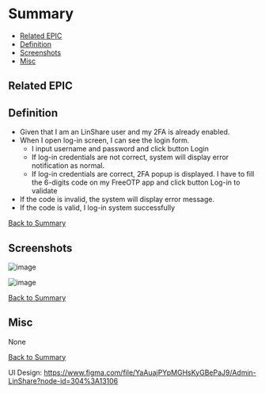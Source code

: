 # Summary

* [Related EPIC](#related-epic)
* [Definition](#definition)
* [Screenshots](#screenshots)
* [Misc](#misc)

## Related EPIC


## Definition

- Given that I am an LinShare user and my 2FA is already enabled.
- When I open log-in screen, I can see the login form. 
   - I input username and password and click button Login
   - If log-in credentials are not correct, system will display error notification as normal. 
   - If log-in credentials are correct, 2FA popup is displayed. I have to fill the 6-digits code on my FreeOTP app and click button Log-in to validate 
- If the code is invalid, the system will display error message. 
- If the code is valid, I log-in system successfully

[Back to Summary](#summary)

## Screenshots

![image](/uploads/a63ab09770191d8f1187270e5fa85cec/image.png)

![image](/uploads/6e1a90dc96917d4ee9cd5e182e3691e0/image.png)

[Back to Summary](#summary)

## Misc

None

[Back to Summary](#summary)

UI Design: https://www.figma.com/file/YaAuajPYpMGHsKyGBePaJ9/Admin-LinShare?node-id=304%3A13106
